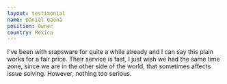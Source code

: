 ```yaml
---
layout: testimonial
name: Daniel Gaona
position: Owner
country: Mexico
---
```

I've been with srapsware for quite a while already and I can say this plain works for a fair price. Their service is fast, I just wish we had the same time zone, since we are in the other side of the world, that sometimes affects issue solving. However, nothing too serious.